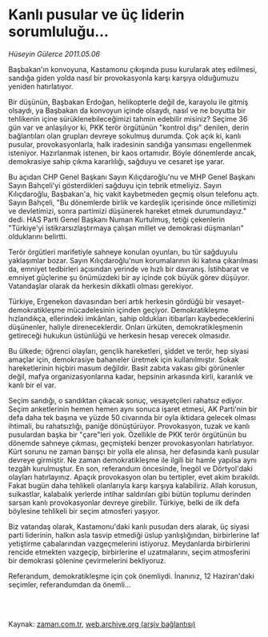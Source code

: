 # Kanlı pusular ve üç liderin sorumluluğu...

*Hüseyin Gülerce 2011.05.06*

<td class="columnist-detail">
<p>Başbakan'ın konvoyuna, Kastamonu çıkışında pusu kurularak ateş edilmesi, sandığa giden yolda nasıl bir provokasyonla karşı karşıya olduğumuzu yeniden hatırlatıyor.</p>
<p>
<div id="haberMetinDiv">
<p><!--
<iframe width="400" height="70" src="http://www.kure.tv/VideoEmbed?ID=89277" hspace="0" vspace="0" scrolling="no" frameborder="0"><p><a rel="nofollow" href="http://www.kure.tv/haber/210-sesli-gazete/huseyin-gulerce-kanli-pusular-ve-uc-liderin-sorumlulugu/378-Bolum/89277/&embeddedplayer=v1">Hüseyin Gülerce - Kanlı pusular ve üç liderin sorumluluğu...</a></p></iframe> -->
<p>Bir düşünün, Başbakan Erdoğan, helikopterle değil de, karayolu ile gitmiş olsaydı, ya Başbakan da konvoyun içinde olsaydı, nasıl ve ne boyutta bir tehlikenin içine sürüklenebileceğimizi tahmin edebilir misiniz? Seçime 36 gün var ve anlaşılıyor ki, PKK terör örgütünün "kontrol dışı" denilen, derin bağlantıları olan grupları devreye sokulmuş durumda. Çok açık ki, kanlı pusular, provokasyonlarla, halk iradesinin sandığa yansıması engellenmek isteniyor. Hazırlanmak istenen, bir kaos ortamıdır. Böyle dönemlerde ancak, demokrasiye sahip çıkma kararlılığı, sağduyu ve cesaret işe yarar.
<p> Bu açıdan CHP Genel Başkanı Sayın Kılıçdaroğlu'nu ve MHP Genel Başkanı Sayın Bahçeli'yi gösterdikleri sağduyu için tebrik etmeliyiz. Sayın Kılıçdaroğlu, Başbakan'a, hiç vakit kaybetmeden geçmiş olsun telefonu açtı. Sayın Bahçeli, "Bu dönemlerde birlik ve kardeşlik içerisinde önce milletimizi ve devletimizi, sonra partimizi düşünerek hareket etmek durumundayız." dedi. HAS Parti Genel Başkanı Numan Kurtulmuş, tetiği çekenlerin "Türkiye'yi istikrarsızlaştırmaya çalışan millet ve demokrasi düşmanları" olduklarını belirtti.
<p>Terör örgütleri marifetiyle sahneye konulan oyunları, bu tür sağduyulu yaklaşımlar bozar. Sayın Kılıçdaroğlu'nun korumalarının iki katına çıkarılması da, emniyet tedbirleri açısından yerinde ve hızlı bir davranış. İstihbarat ve emniyet güçlerine şu önümüzdeki bir ay içinde çok büyük görev düşüyor. Vatandaşlar olarak da herkesin dikkatli olması gerekiyor.
<p> Türkiye, Ergenekon davasından beri artık herkesin gördüğü bir vesayet-demokratikleşme mücadelesinin içinden geçiyor. Demokratikleşme hızlandıkça, ellerindeki imkânları, sahip oldukları itibarları kaybedeceklerini düşünenler, haliyle direneceklerdir. Onları ürküten, demokratikleşmenin getireceği hukukun üstünlüğü ve herkesin hesap verecek olmasıdır.
<p>Bu ülkede; öğrenci olayları, gençlik hareketleri, şiddet ve terör, hep siyasi amaçlar için, demokrasiye bahaneler üretmek için kullanılmıştır. Sokak hareketlerinin hiçbiri masum değildir. Basit zabıta vakası gibi görünenler değil, mafya organizasyonlarına kadar, hepsinin arkasında kirli, karanlık ve kanlı bir el var.
<p> Seçim sandığı, o sandıktan çıkacak sonuç, vesayetçileri rahatsız ediyor. Seçim anketlerinin hemen hemen aynı sonuca işaret etmesi, AK Parti'nin bir defa daha tek başına ve yüzde 50 civarında bir oyla iktidara gelecek olması ihtimali, bu rahatsızlığı, paniğe dönüştürüyor. Provokasyon, tuzak ve kanlı pusulardan başka bir "çare"leri yok. Özellikle de PKK terör örgütünün bu dönemde sahneye çıkması, geçmişteki benzer provokasyonları hatırlatıyor. Kürt sorunu ne zaman barışçı bir yolla ele alınsa, her defasında kanlı pusular devreye girmiştir. Ne zaman demokratikleşme ile ilgili bir hamle yapılsa aynı tezgâh kurulmuştur. En son, referandum öncesinde, İnegöl ve Dörtyol'daki olayları hatırlayınız. Apaçık provokasyon olan bu tertipler, evet akim bırakıldı. Fakat bugün daha tehlikeli olanlarıyla karşı karşıya kalabiliriz. Allah korusun, suikastlar, kalabalık yerlerde intihar saldırıları gibi bütün toplumu derinden sarsan kanlı provokasyonlar devreye girebilir. Türkiye, belki de ilk defa böylesine tehlikeli bir seçim atmosferi yaşıyor.
<p> Biz vatandaş olarak, Kastamonu'daki kanlı pusudan ders alarak, üç siyasi parti liderinin, halkın asla tasvip etmediği üslup yanlışlığından, birbirlerine laf yetiştirme çabalarından vazgeçmelerini istiyoruz. Meydanlarda birbirlerini rencide etmekten vazgeçip, birbirlerine el uzatmalarını, seçim atmosferini bir demokrasi şölenine çevirmelerini bekliyoruz.
<p> Referandum, demokratikleşme için çok önemliydi. İnanınız, 12 Haziran'daki seçimler, referandumdan da önemli... </p></p></p></p></p></p></p></p></p></div>
</p>


<p><br>
		 </br></p></td>

Kaynak: [zaman.com.tr](http://zaman.com.tr/yazar.do?yazino=1130709), [web.archive.org (arşiv bağlantısı)](http://web.archive.org/web/20110909180217/http://www.zaman.com.tr:80/yazar.do?yazino=1130709)
